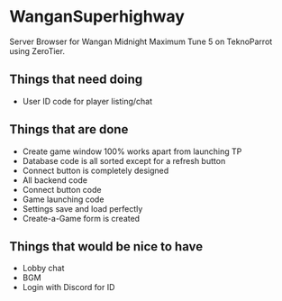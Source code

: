 # WanganSuperhighway
Server Browser for Wangan Midnight Maximum Tune 5 on TeknoParrot using ZeroTier.

## Things that need doing
- User ID code for player listing/chat

## Things that are done
- Create game window 100% works apart from launching TP
- Database code is all sorted except for a refresh button
- Connect button is completely designed
- All backend code
- Connect button code
- Game launching code
- Settings save and load perfectly
- Create-a-Game form is created

## Things that would be nice to have
- Lobby chat
- BGM
- Login with Discord for ID

